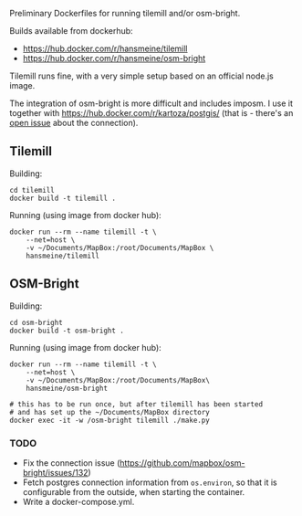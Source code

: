 Preliminary Dockerfiles for running tilemill and/or osm-bright.

Builds available from dockerhub:
* https://hub.docker.com/r/hansmeine/tilemill
* https://hub.docker.com/r/hansmeine/osm-bright

Tilemill runs fine, with a very simple setup based on an official node.js image.

The integration of osm-bright is more difficult and includes imposm.
I use it together with https://hub.docker.com/r/kartoza/postgis/
(that is - there's an [open issue](https://github.com/mapbox/osm-bright/issues/132) about the connection).

## Tilemill

Building:

    cd tilemill
    docker build -t tilemill .

Running (using image from docker hub):

    docker run --rm --name tilemill -t \
        --net=host \
	    -v ~/Documents/MapBox:/root/Documents/MapBox \
	    hansmeine/tilemill

## OSM-Bright

Building:

    cd osm-bright
    docker build -t osm-bright .

Running (using image from docker hub):

    docker run --rm --name tilemill -t \
        --net=host \
	    -v ~/Documents/MapBox:/root/Documents/MapBox\
        hansmeine/osm-bright
	
	# this has to be run once, but after tilemill has been started
	# and has set up the ~/Documents/MapBox directory
    docker exec -it -w /osm-bright tilemill ./make.py

### TODO

* Fix the connection issue (https://github.com/mapbox/osm-bright/issues/132)
* Fetch postgres connection information from `os.environ`, so that it is configurable from the outside, when starting the container.
* Write a docker-compose.yml.
